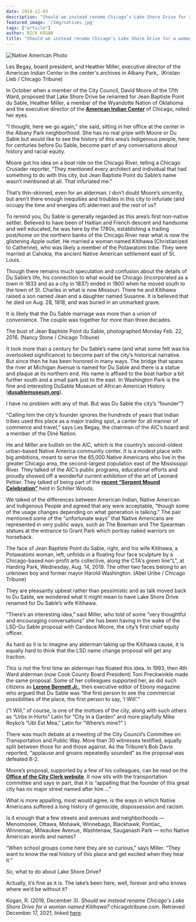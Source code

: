 ```yaml
---
date: 2019-12-03
description: "Should we instead rename Chicago’s Lake Shore Drive for a woman named Kitihawa?"
featured_image: '/Img/natives.jpg'
tags: ["article"]
author: RICK KOGAN
title: "Should we instead rename Chicago’s Lake Shore Drive for a woman named Kitihawa?"
---
```


![Native American Photo](/Img/natives.jpg)

Les Begay, board president, and Heather Miller, executive director of the American Indian Center in the center's archives in Albany Park,. (Kristan Lieb / Chicago Tribune)

In October when a member of the City Council, David Moore of the 17th Ward, proposed that Lake Shore Drive be renamed for Jean Baptiste Point du Sable, Heather Miller, a member of the Wyandotte Nation of Oklahoma and the executive director of the **[American Indian Center](https://www.aicchicago.org/)** of Chicago, rolled her eyes.

“I thought, here we go again,” she said, sitting in her office at the center in the Albany Park neighborhood. She has no real gripe with Moore or Du Sable but would like to see the history of this area’s indigenous people, here for centuries before Du Sable, become part of any conversations about history and racial equity.

Moore got his idea on a boat ride on the Chicago River, telling a Chicago Crusader reporter, “They mentioned every architect and individual that had something to do with this city, but Jean Baptiste Point du Sable’s name wasn’t mentioned at all. That infuriated me.”

That’s thin-skinned, even for an alderman. I don’t doubt Moore’s sincerity, but aren’t there enough inequities and troubles in this city to infuriate (and occupy the time and energies of) aldermen and the rest of us?

To remind you, Du Sable is generally regarded as this area’s first non-native settler. Believed to have been of Haitian and French descent and handsome and well educated, he was here by the 1780s, establishing a trading post/home on the northern banks of the Chicago River near what is now the glistening Apple outlet. He married a woman named Kitihawa (Christianized to Catherine), who was likely a member of the Potawatomi tribe. They were married at Cahokia, the ancient Native American settlement east of St. Louis.

Though there remains much speculation and confusion about the details of Du Sable’s life, his connection to what would be Chicago (incorporated as a town in 1833 and as a city in 1837) ended in 1800 when he moved south to the town of St. Charles in what is now Missouri. There he and Kitihawa raised a son named Jean and a daughter named Susanne. It is believed that he died on Aug. 28, 1818, and was buried in an unmarked grave.

It is likely that the Du Sable marriage was more than a union of convenience. The couple was together for more than three decades.


The bust of Jean Baptiste Point du Sable, photographed Monday Feb. 22, 2016. (Nancy Stone / Chicago Tribune)

It took more than a century for Du Sable’s name (and what some felt was his overlooked significance) to become part of the city’s historical narrative. But since then he has been honored in many ways. The bridge that spans the river at Michigan Avenue is named for Du Sable and there is a statue and plaque at its northern end. His name is affixed to the boat harbor a bit further south and a small park just to the east. In Washington Park is the fine and interesting DuSable Museum of African American History (**[dusablemuseum.org](http://www.dusablemuseum.org/)**).

I have no problem with any of that. But was Du Sable the city’s “founder”?

“Calling him the city’s founder ignores the hundreds of years that Indian tribes used this place as a major trading spot, a center for all manner of commerce and travel,” says Les Begay, the chairman of the AIC’s board and a member of the Diné Nation.

He and Miller are bullish on the AIC, which is the country’s second-oldest urban-based Native America community center. It is a modest place with big ambitions, meant to serve the 65,000 Native Americans who live in the greater Chicago area, the second-largest population east of the Mississippi River. They talked of the AIC’s public programs, educational efforts and proudly showed off a wonderful current exhibition of the art of Leonard Peltier. They talked of being part of the **[recent “Serpent Mound Celebration”](https://www.chicagotribune.com/lifestyles/ct-life-santiago-x-mounds-indigenous-peoples-day-20191014-20191014-4brj2mikendx7ewjwglcg6ot3i-story.html)** held in Schiller Woods.

We talked of the differences between American Indian, Native American and Indigenous People and agreed that any were acceptable, “though some of the usage changes depending on what generation is talking." The pair mentioned some of the “unfortunate ways” that Native Americans are represented in very public ways, such as The Bowman and The Spearman statues at the entrance to Grant Park which portray naked warriors on horseback.


The face of Jean Baptiste Point du Sable, right, and his wife Kitihawa, a Potawatomi woman, left, unfolds in a floating four face sculpture by a Chicago-based non-profit arts collective, along the CTA's green line"L", at Harding Park, Wednesday, Aug. 14, 2019. The other two faces belong to an unknown boy and former mayor Harold Washington. (Abel Uribe / Chicago Tribune)

They are pleasantly upbeat rather than pessimistic and as talk moved back to Du Sable, we wondered what it might mean to have Lake Shore Drive renamed for Du Sable’s wife Kitihawa.

“There’s an interesting idea,” said Miller, who told of some “very thoughtful and encouraging conversations” she has been having in the wake of the LSD-Du Sable proposal with Candace Moore, the city’s first chief equity officer.

As hard as it is to imagine any alderman taking up the Kitihawa cause, it is equally hard to think that the LSD name change proposal will get any traction.

This is not the first time an alderman has floated this idea. In 1993, then 4th Ward alderman (now Cook County Board President) Toni Preckwinkle made the same proposal. Some of her colleagues supported her, as did such citizens as **[Lerone Bennett Jr.](https://www.chicagotribune.com/news/obituaries/ct-met-lerone-bennett-obituary-20180216-story.html)**, then executive editor of Ebony magazine who argued that Du Sable was “the first person to see the commercial possibilities of the place, the first person to say, ‘I Will’.”

(“I Will,” of course, is one of the mottoes of the city, along with such others as “Urbs in Horto” Latin for “City in a Garden” and more playfully Mike Royko’s “Ubi Est Mea,” Latin for “Where’s mine?” )

There was much debate at a meeting of the City Council’s Committee on Transportation and Public Way. More than 30 witnesses testified, equally split between those for and those against. As the Tribune’s Bob Davis reported, “applause and groans repeatedly sounded” as the proposal was defeated 8-2.

Moore’s proposal, supported by a few of his colleagues, can be read on the **[Office of the City Clerk website](https://chicago.legistar.com/LegislationDetail.aspx?ID=4154638&GUID=E84BCFE5-5D6E-41A8-AF0C-A72E215C9C84&Options=Advanced&Search=&FullText=1)**. It now sits with the transportation committee and says in part, that it is “appalling that the founder of this great city has no major street named after him …”

What is more appalling, most would agree, is the ways in which Native Americans suffered a long history of genocide, dispossession and racism.

Is it enough that a few streets and avenues and neighborhoods — Menomonee, Ottawa, Mohawk, Winnebago, Blackhawk, Pontiac, Winnemac, Milwaukee Avenue, Washtenaw, Sauganash Park — echo Native American words and names?

“When school groups come here they are so curious,” says Miller. “They want to know the real history of this place and get excited when they hear it.”

So, what to do about Lake Shore Drive?

Actually, it’s fine as it is. The lake’s been here, well, forever and who knows where we’d be without it?


Kogan, R. (2019, December 3). _Should we instead rename Chicago's Lake Shore Drive for a woman named Kitihawa?_ chicagotribune.com. Retrieved December 17, 2021, linked [here](https://www.chicagotribune.com/entertainment/ct-ent-kitihawa-drive-chicago-kogan-1204-20191203-mtwyzk24rrcjpfumlgczcgswsu-story.html).
